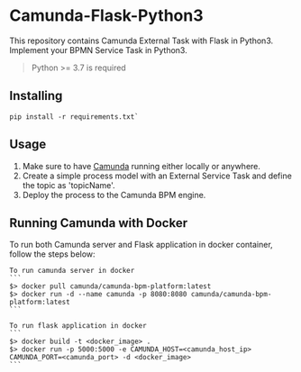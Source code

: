 # Camunda-Flask-Python3

This repository contains Camunda External Task with Flask in Python3.
Implement your BPMN Service Task in Python3.

> Python >= 3.7 is required

## Installing
```
pip install -r requirements.txt`
```
## Usage

1.  Make sure to have [Camunda](https://camunda.com/download/) running either locally or anywhere.
2.  Create a simple process model with an External Service Task and define the topic as 'topicName'.
3.  Deploy the process to the Camunda BPM engine.

## Running Camunda with Docker

To run both Camunda server and Flask application in docker container, follow the steps below:

    To run camunda server in docker
    ```
    $> docker pull camunda/camunda-bpm-platform:latest
    $> docker run -d --name camunda -p 8080:8080 camunda/camunda-bpm-platform:latest
    ```

    To run flask application in docker
    ```
    $> docker build -t <docker_image> .
    $> docker run -p 5000:5000 -e CAMUNDA_HOST=<camunda_host_ip> CAMUNDA_PORT=<camunda_port> -d <docker_image>
    ```